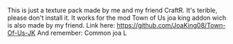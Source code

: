 This is just a texture pack made by me and my friend CraftR. It's terible, please don't install it.
It works for the mod Town of Us joa king addon wich is also made by my friend.
Link here: https://github.com/JoaKing08/Town-Of-Us-JK
And remember: Common joa L
